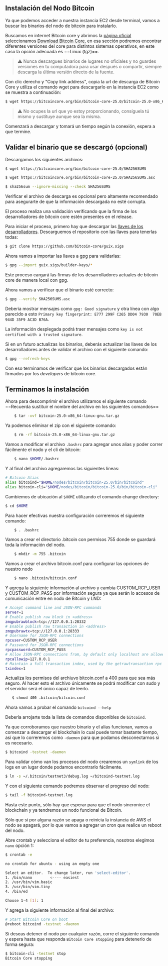 Instalación del Nodo Bitcoin
---

Ya que podemos acceder a nuestra instancia EC2 desde terminal, vamos a buscar los binarios del nodo de bitcoin para instalarlo.

Buscamos en internet Bitcoin core y abrimos la [página oficial](https://bitcoincore.org/) seleccionamos [Download Bitcoin Core](https://bitcoincore.org/en/download/), en esa sección podremos encontrar diferentes versiones del core para distintos sistemas operativos, en este caso la opción adecuada es ==Linux (tgz)==.

> ⚠️ Nunca descargues binarios de lugares no oficiales y no guardes versiones en tu computadora para usar después o compartir, siempre descarga la última versión directo de la fuente.

Con clic derecho y "Copy link address", copia la url de descarga de Bitcoin Core y utiliza el comando wget para descargarlo en la instancia EC2 como se muestra a continuación:

```bash
$ wget https://bitcoincore.org/bin/bitcoin-core-25.0/bitcoin-25.0-x86_64-linux-gnu.tar.gz
```

> :warning: No ocupes la url que yo estoy proporcionando, consíguela tú mismo y sustituye aunque sea la misma.

Comenzará a descargar y tomará un tiempo según la conexión, espera a que termine.

## Validar el binario que se descargó (opcional)

Descargamos los siguientes archivos:

```bash
$ wget https://bitcoincore.org/bin/bitcoin-core-25.0/SHA256SUMS

$ wget https://bitcoincore.org/bin/bitcoin-core-25.0/SHA256SUMS.asc

$ sha256sum --ignore-missing --check SHA256SUMS
```

Verificar el archivo de descarga es opcional pero altamente recomendado para asegurarte de que la información descargada no esté corrupta.

El proceso realiza una validación verificando que la firma de los desarrolladores de bitcoin core estén presentes en el release.

Para iniciar el proceso, primero hay que descargar las [llaves de los desarrolladores](https://github.com/bitcoin-core/guix.sigs). Descarguemos el repositorio con las llaves para tenerlas todas:


```bash
$ git clone https://github.com/bitcoin-core/guix.sigs
```

Ahora vamos a importar las llaves a gpg para validarlas:

```bash
$ gpg --import guix.sigs/builder-keys/*
```

Este proceso cargará las firmas de los desarrolladores actuales de bitcoin core de manera local con gpg.

Ahora vamos a verificar que el binario esté correcto:

```bash
$ gpg --verify SHA256SUMS.asc
```

Debería mostrar mensajes como `gpg: Good signature` y otra línea con algo parecido a esto `Primary key fingerprint: E777 299F C265 DD04 7930  70EB 944D 35F9 AC3D B76A`.

La información desplegada podrá traer mensajes como  `key is not certified with a trusted signature`. 

Si en un futuro actualizas los binarios, deberás actualizar las llaves de los desarrolladores antes de validar el archivo con el siguiente comando:

```bash
$ gpg --refresh-keys
```

Con eso terminamos de verificar que los binarios descargados están firmados por los _developers_ de bitcoin core.

## Terminamos la instalación

Ahora para descomprimir el archivo utilizamos el siguiente comando ==Recuerda sustituir el nombre del archivo en los siguientes comandos== 
```bash
    $ tar -xvf bitcoin-25.0-x86_64-linux-gnu.tar.gz
```

Ya podemos eliminar el zip con el siguiente comando:

```bash
    $ rm -rf bitcoin-25.0-x86_64-linux-gnu.tar.gz
```

Vamos a modificar el archivo `.bashrc` para agregar unos alias y poder correr fácilmente el nodo y el cli de bitcoin:

```bash
    $ nano $HOME/.bashrc
```
Y al final del archivo agregaremos las siguientes líneas:

```bash
# Bitcoin Alias
alias bitcoind="$HOME/nodes/bitcoin/bitcoin-25.0/bin/bitcoind"
alias bitcoin-cli="$HOME/nodes/bitcoin/bitcoin-25.0/bin/bitcoin-cli"
```

Cambiemos de ubicación al `$HOME` utilizando el comando change directory:

```bash
$ cd $HOME
```

Para hacer efectivas nuestra configuración correremos el siguiente comando:

```bash
    $ . .bashrc
```

Vamos a crear el directorio .bitcoin con permisos 755 donde se guardará toda la información del nodo.

```bash
    $ mkdir -m 755 .bitcoin
```
Vamos a crear el archivo bitcoin.conf para configurar las opciones de nuestro nodo

```bash
    $ nano .bitcoin/bitcoin.conf
```

Y agrega la siguiente información al archivo y cambia CUSTOM_RCP_USER y CUSTOM_RCP_PASS por información segura ya que serán lo accesos de comunicación entre en nodo de Bitcoin y LND:

```bash
# Accept command line and JSON-RPC commands
server=1
# Enable publish raw block in <address>
zmqpubrawblock=tcp://127.0.0.1:28332
# Enable publish raw transaction in <address>
zmqpubrawtx=tcp://127.0.0.1:28333
# Username for JSON-RPC connections
rpcuser=CUSTOM_RCP_USER
# Password for JSON-RPC connections
rpcpassword=CUSTOM_RCP_PASS
# Allow JSON-RPC connections from, by default only localhost are allowed
rpcallowip=127.0.0.1
# Maintain a full transaction index, used by the getrawtransaction rpc call (default: 0)
txindex=1
```

Actualiza los permisos del archiuvo bitcoin.conf a 400 para que sea más seguro. Al hacer esto el archivo únicamente se podrá modificar con sudo y el servidor será el único capaz de leerlo.

```bash
   $ chmod 400 .bitcoin/bitcoin.conf
```

Ahora vamos a probar el comando `bitcoind --help`

Debería arrojarte toda la lista de comandos disponibles de `bitcoind`.

Ya que corroboramos que nuestro binario y el alias funcionan, vamos a comenzar a descargar el blockchain lo cual puede tomar bastante tiempo, así que lo correremos como `-daemon` para que podamos desconectarnos si es necesario.

```bash
$ bitcoind -testnet -daemon
```

Para validar cómo van los procesos del nodo crearemos un `symlink` de los logs en un lugar donde podamos encontrarlo fácilmente.

```bash
$ ln -s ~/.bitcoin/testnet3/debug.log ~/bitcoind-testnet.log
```

Y con el siguiente comando podremos observar el progreso del nodo:

```bash
$ tail -f bitcoind-testnet.log
```

Hasta este punto, sólo hay que esperar para que el nodo sincronice el blockchain y ya tendremos un nodo funcional de Bitcoin.

Sólo que si por alguna razón se apaga o reinicia la instancia de AWS el nodo se apagará, por lo que vamos a agregar un cron que realice un reboot del nodo.

Abre crontab y selecciona el editor de tu preferencia, nosotros elegimos `nano` opción 1:

```bash
$ crontab -e

no crontab for ubuntu - using an empty one

Select an editor.  To change later, run 'select-editor'.
1. /bin/nano        <---- easiest
2. /usr/bin/vim.basic
3. /usr/bin/vim.tiny
4. /bin/ed

Choose 1-4 [1]: 1
```

Y agrega la siguiente información al final del archivo:

```bash
# Start Bitcoin Core on boot
@reboot bitcoind -testnet -daemon
```

Si deseas detener el nodo por cualquier razón, corre el siguiente comando y espera hasta que responda `Bitcoin Core stopping` para detenerlo de forma segura:

```bash
$ bitcoin-cli -testnet stop
Bitcoin Core stopping
```
